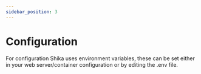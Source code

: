 ```yaml
---
sidebar_position: 3
---
```


# Configuration

For configuration Shika uses environment variables, these can be set either in your web server/container configuration or by editing the .env file.